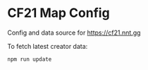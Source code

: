 # CF21 Map Config

Config and data source for https://cf21.nnt.gg

To fetch latest creator data:
```
npm run update
```